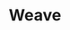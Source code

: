 ---
title: Weave
description: Creates an effect that draw a basket weave pattern and animates it.
---